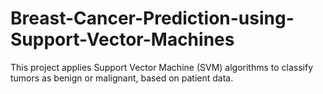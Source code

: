 # Breast-Cancer-Prediction-using-Support-Vector-Machines
This project applies Support Vector Machine (SVM) algorithms to classify tumors as benign or malignant, based on patient data.
